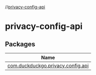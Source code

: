 //[privacy-config-api](index.md)

# privacy-config-api

## Packages

| Name |
|---|
| [com.duckduckgo.privacy.config.api](privacy-config-api/com.duckduckgo.privacy.config.api/index.md) |
